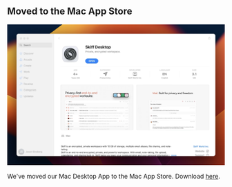## Moved to the Mac App Store

![Skiff Desktop in the Mac App Store](SkiffDesktopAppStore.png)

We've moved our Mac Desktop App to the Mac App Store. Download [here](https://apps.apple.com/us/app/skiff-desktop/id1615488683).
